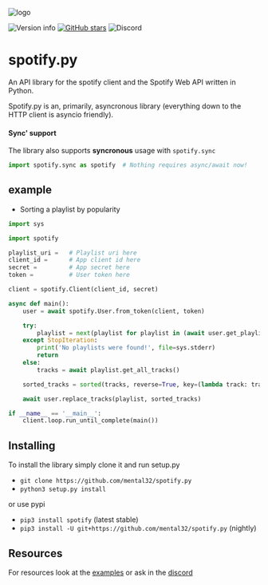![logo](/docs/source/images/logo.png)


![Version info](https://img.shields.io/pypi/v/spotify.svg)
[![GitHub stars](https://img.shields.io/github/stars/mental32/spotify.py.svg)](https://github.com/mental32/spotify.py/stargazers)
![Discord](https://img.shields.io/discord/438465139197607939.svg?style=flat-square)

# spotify.py

An API library for the spotify client and the Spotify Web API written in Python.

Spotify.py is an, primarily, asyncronous library (everything down to the HTTP client is asyncio friendly). 

#### Sync' support

The library also supports **syncronous** usage with `spotify.sync`

```python
import spotify.sync as spotify  # Nothing requires async/await now!
```

## example

 - Sorting a playlist by popularity

```py
import sys

import spotify

playlist_uri =   # Playlist uri here
client_id =      # App client id here
secret =         # App secret here
token =          # User token here

client = spotify.Client(client_id, secret)

async def main():
    user = await spotify.User.from_token(client, token)

    try:
        playlist = next(playlist for playlist in (await user.get_playlists()) if playlist.uri == playlist_uri)
    except StopIteration:
        print('No playlists were found!', file=sys.stderr)
        return
    else:
        tracks = await playlist.get_all_tracks()

    sorted_tracks = sorted(tracks, reverse=True, key=(lambda track: track.popularity))

    await user.replace_tracks(playlist, sorted_tracks)

if __name__ == '__main__':
    client.loop.run_until_complete(main())
```

## Installing

To install the library simply clone it and run setup.py
- `git clone https://github.com/mental32/spotify.py`
- `python3 setup.py install`

or use pypi

- `pip3 install spotify` (latest stable)
- `pip3 install -U git+https://github.com/mental32/spotify.py` (nightly)

## Resources

For resources look at the [examples](https://github.com/mental32/spotify.py/tree/master/examples) or ask in the [discord](https://discord.gg/k43FSFF)
